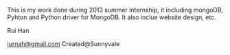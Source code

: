 This is my work done during 2013 summer internship, it including mongoDB,
Pyhton and Python driver for MongoDB. It also inclue website design, etc. 


Rui Han

iurnah@gmail.com
Created@Sunnyvale
